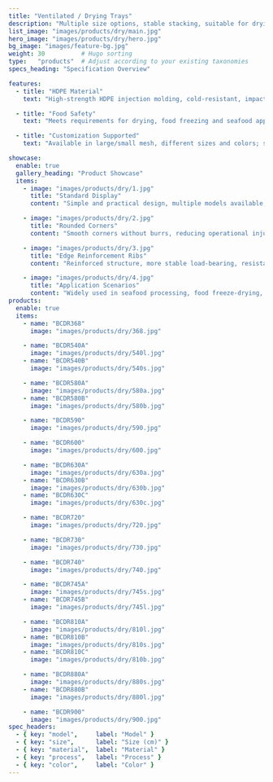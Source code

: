 ```yaml
---
title: "Ventilated / Drying Trays"
description: "Multiple size options, stable stacking, suitable for drying, food freeze-drying and turnover."
list_image: "images/products/dry/main.jpg"
hero_image: "images/products/dry/hero.jpg"
bg_image: "images/feature-bg.jpg"
weight: 30          # Hugo sorting
type:   "products"  # Adjust according to your existing taxonomies
specs_heading: "Specification Overview"

features:
  - title: "HDPE Material"
    text: "High-strength HDPE injection molding, cold-resistant, impact-resistant, not prone to cracking."

  - title: "Food Safety"
    text: "Meets requirements for drying, food freezing and seafood applications."

  - title: "Customization Supported"
    text: "Available in large/small mesh, different sizes and colors; supports logo printing, stable mass delivery."

showcase:
  enable: true
  gallery_heading: "Product Showcase"
  items:
    - image: "images/products/dry/1.jpg"
      title: "Standard Display"
      content: "Simple and practical design, multiple models available, suitable for seafood and food processing."

    - image: "images/products/dry/2.jpg"
      title: "Rounded Corners"
      content: "Smooth corners without burrs, reducing operational injuries and improving safety and comfort."

    - image: "images/products/dry/3.jpg"
      title: "Edge Reinforcement Ribs"
      content: "Reinforced structure, more stable load-bearing, resistant to deformation, more durable in long-term use."

    - image: "images/products/dry/4.jpg"
      title: "Application Scenarios"
      content: "Widely used in seafood processing, food freeze-drying, cold storage turnover and sorting."
products:
  enable: true
  items:
    - name: "BCDR368"
      image: "images/products/dry/368.jpg"

    - name: "BCDR540A"
      image: "images/products/dry/540l.jpg"
    - name: "BCDR540B"
      image: "images/products/dry/540s.jpg"

    - name: "BCDR580A"
      image: "images/products/dry/580a.jpg"
    - name: "BCDR580B"
      image: "images/products/dry/580b.jpg"

    - name: "BCDR590"
      image: "images/products/dry/590.jpg"

    - name: "BCDR600"
      image: "images/products/dry/600.jpg"

    - name: "BCDR630A"
      image: "images/products/dry/630a.jpg"
    - name: "BCDR630B"
      image: "images/products/dry/630b.jpg"
    - name: "BCDR630C"
      image: "images/products/dry/630c.jpg"

    - name: "BCDR720"
      image: "images/products/dry/720.jpg"

    - name: "BCDR730"
      image: "images/products/dry/730.jpg"

    - name: "BCDR740"
      image: "images/products/dry/740.jpg"

    - name: "BCDR745A"
      image: "images/products/dry/745s.jpg"
    - name: "BCDR745B"
      image: "images/products/dry/745l.jpg"

    - name: "BCDR810A"
      image: "images/products/dry/810l.jpg"
    - name: "BCDR810B"
      image: "images/products/dry/810s.jpg"
    - name: "BCDR810C"
      image: "images/products/dry/810b.jpg"

    - name: "BCDR880A"
      image: "images/products/dry/880s.jpg"
    - name: "BCDR880B"
      image: "images/products/dry/880l.jpg"

    - name: "BCDR900"
      image: "images/products/dry/900.jpg"      
spec_headers:
  - { key: "model",     label: "Model" }
  - { key: "size",      label: "Size (cm)" }
  - { key: "material",  label: "Material" }
  - { key: "process",   label: "Process" }
  - { key: "color",     label: "Color" }
---
```

